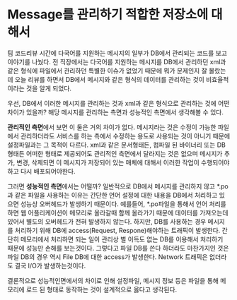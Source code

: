 # Message를 관리하기 적합한 저장소에 대해서

팀 코드리뷰 시간에 다국어를 지원하는 메시지의 일부가 DB에서 관리되는 코드를 보고 이야기를 나눴다. 전 직장에서는 다국어를 지원하는 메시지를 DB에서 관리하던 xml과 같은 형식에 파일에서 관리하던 특별한 이슈가 없었기 때문에 뭐가 문제인지 잘 몰랐는데 
오늘 리뷰를 하면서 DB에서 메시지와 같은 형식의 데이터를 관리하는 것이 비효율적이라는 것을 알게 되었다. 

우선, DB에서 이러한 메시지를 관리하는 것과 xml과 같은 형식으로 관리하는 것에 어떤 차이가 있을까?
해당 메시지를 관리하는 측면과 성능적인 측면에서 생각해볼 수 있다.

**관리적인 측면**에서 보면 이 둘은 거의 차이가 없다. 메시지라는 것은 수정이 가능한 파일에서 관리하더라도 서비스를 하는 측에서 수정하는 용도로 사용되는 것이 아니기 때문에 설정파일과는 그 목적이 다르다. xml과 같은 문서형태든, 컴파일 된 바이너리 또는 DB형태든 어떠한 형태로 제공되어도 관리적인 측면에서 달라지는 것은 없으며 메시지가 추가, 변경, 삭제되면 이 메시지가 저장되어 있는 매체에 대해서 이러한 작업이 수행되어야하고 다시 배포되어야한다.

그러면 **성능적인 측면**에서는 어떨까? 일반적으로 DB에서 메시지를 관리하지 않고 *.po과 같은 파일을 사용하는 이유는 간단한 언어 설정에 대한 내용을 DB에서 처리하고 있으면 성능상 오버헤드가 발생하기 때문이다.
예를들어, *.po파일을 통해서 언어 처리를 하면 웹 어플리케이션이 메모리로 올라갈때 함께 올라가기 때문에 데이터를 가져오는데 있어서 별도의 오버헤드가 전혀 발생하지 않는다. 
하지만, DB를 사용하는 경우 메시지를 처리하기 위해 DB에 access(Request, Respone)해야하는 트래픽이 발생한다. 간단히 메모리에서 처리하면 되는 일이 관리상 별 이득도 없는 DB를 이용해서 처리하기 때문에 성능만 손해를 보는것이다. 
그렇다고 파일 DB를 쓴다 하더라도 마찬가지인 것은 파일 DB의 경우 역시 File DB에 대한 access가 발생한다. Network 트래픽은 없더라도 결국 I/O가 발생하는것이다.

결론적으로 성능적인면에서의 차이로 인해 설정파일, 메시지 정보 등은 파일을 통해 메모리에 로드 된 형태로 동작하는 것이 설계적으로 옳다고 생각된다. 

